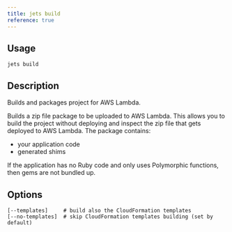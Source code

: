 ```yaml
---
title: jets build
reference: true
---
```


## Usage

    jets build

## Description

Builds and packages project for AWS Lambda.

Builds a zip file package to be uploaded to AWS Lambda. This allows you to build the project without deploying and inspect the zip file that gets deployed to AWS Lambda. The package contains:

* your application code
* generated shims

If the application has no Ruby code and only uses Polymorphic functions, then gems are not bundled up.

## Options

```
[--templates]     # build also the CloudFormation templates
[--no-templates]  # skip CloudFormation templates building (set by default)
```
